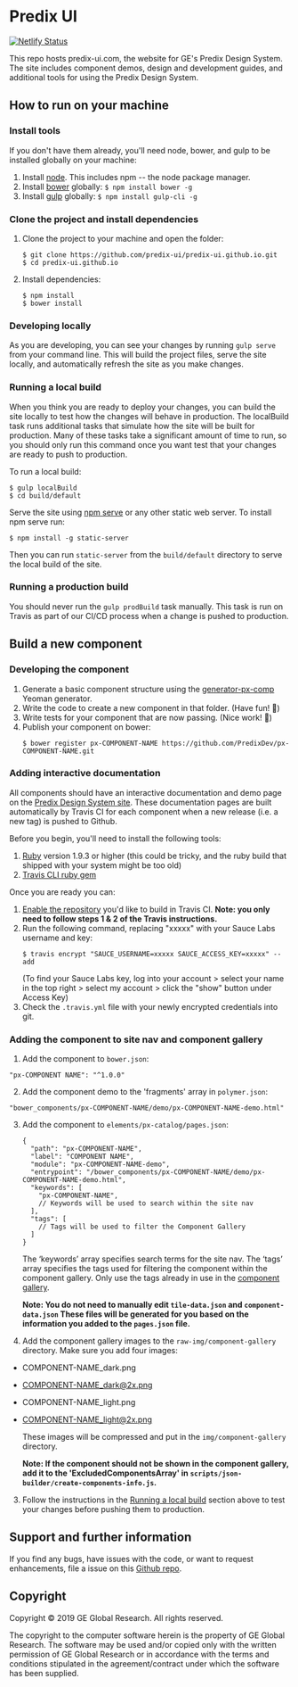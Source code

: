 # Predix UI
[![Netlify Status](https://api.netlify.com/api/v1/badges/68c5098f-361f-4817-adc5-97dc89b1807f/deploy-status)](https://app.netlify.com/sites/predix-ui/deploys)

This repo hosts predix-ui.com, the website for GE's Predix Design System. The site includes component demos, design and development guides, and additional tools for using the Predix Design System.

## How to run on your machine

### Install tools

If you don't have them already, you'll need node, bower, and gulp to be installed globally on your machine:

1. Install [node](https://nodejs.org/en/download/). This includes npm -- the node package manager.
2. Install [bower](https://bower.io/) globally: `$ npm install bower -g`
3. Install [gulp](http://gulpjs.com/) globally: `$ npm install gulp-cli -g`

### Clone the project and install dependencies

1. Clone the project to your machine and open the folder:
	```
	$ git clone https://github.com/predix-ui/predix-ui.github.io.git
	$ cd predix-ui.github.io
	```
2. Install dependencies:

	```
	$ npm install
	$ bower install
	```

### Developing locally

As you are developing, you can see your changes by running `gulp serve` from your command line. This will build the project files, serve the site locally, and automatically refresh the site as you make changes.

### Running a local build

When you think you are ready to deploy your changes, you can build the site locally to test how the changes will behave in production. The localBuild task runs additional tasks that simulate how the site will be built for production. Many of these tasks take a significant amount of time to run, so you should only run this command once you want test that your changes are ready to push to production.

To run a local build:
  ```
  $ gulp localBuild
  $ cd build/default
  ```
Serve the site using [npm serve](https://www.npmjs.com/package/serve) or any other static web server. To install npm serve run:
  ```
  $ npm install -g static-server
  ```
Then you can run `static-server` from the `build/default` directory to serve the local build of the site.

### Running a production build
You should never run the `gulp prodBuild` task manually. This task is run on Travis as part of our CI/CD process when a change is pushed to production.

## Build a new component

### Developing the component
1. Generate a basic component structure using the [generator-px-comp](https://github.com/predixdev/generator-px-comp) Yeoman generator.
2. Write the code to create a new component in that folder. (Have fun! 🎉)
3. Write tests for your component that are now passing. (Nice work! 💯)
4. Publish your component on bower:
	```
	$ bower register px-COMPONENT-NAME https://github.com/PredixDev/px-COMPONENT-NAME.git
	```

### Adding interactive documentation

All components should have an interactive documentation and demo page on the [Predix Design System site](https://www.predix-ui.com). These documentation pages are built automatically by Travis CI for each component when a new release (i.e. a new tag) is pushed to Github.

Before you begin, you'll need to install the following tools:

1. [Ruby](https://www.ruby-lang.org/en/) version 1.9.3 or higher (this could be tricky, and the ruby build that shipped with your system might be too old)
2. [Travis CLI ruby gem](https://github.com/travis-ci/travis.rb)

Once you are ready you can:
1. [Enable the repository](https://docs.travis-ci.com/user/getting-started#To-get-started-with-Travis-CI%3A) you'd like to build in Travis CI. **Note: you only need to follow steps 1 & 2 of the Travis instructions.**
2. Run the following command, replacing "xxxxx" with your Sauce Labs username and key:
	```
	$ travis encrypt "SAUCE_USERNAME=xxxxx SAUCE_ACCESS_KEY=xxxxx" --add
	```
	(To find your Sauce Labs key, log into your account > select your name in the top right > select my account > click the "show" button under Access Key)
3. Check the `.travis.yml` file with your newly encrypted credentials into git.

### Adding the component to site nav and component gallery

1. Add the component to `bower.json`:
  ```
  "px-COMPONENT NAME": "^1.0.0"
  ```
2. Add the component demo to the 'fragments' array in `polymer.json`:
  ```
  "bower_components/px-COMPONENT-NAME/demo/px-COMPONENT-NAME-demo.html"
  ```
3. Add the component to `elements/px-catalog/pages.json`:
    ```
    {
      "path": "px-COMPONENT-NAME",
      "label": "COMPONENT NAME",
      "module": "px-COMPONENT-NAME-demo",
      "entrypoint": "/bower_components/px-COMPONENT-NAME/demo/px-COMPONENT-NAME-demo.html",
      "keywords": [
        "px-COMPONENT-NAME",
        // Keywords will be used to search within the site nav
      ],
      "tags": [
        // Tags will be used to filter the Component Gallery
      ]
    }
    ```
    The ‘keywords’ array specifies search terms for the site nav. The ‘tags’ array specifies the tags used for filtering the component within the component gallery. Only use the tags already in use in the [component gallery](https://www.predix-ui.com/#/gallery).

    **Note: You do not need to manually edit `tile-data.json` and `component-data.json`  These files will be generated for you based on the information you added to the `pages.json` file.**
2. Add the component gallery images to the `raw-img/component-gallery` directory. Make sure you add four images:

  - COMPONENT-NAME_dark.png
  - COMPONENT-NAME_dark@2x.png
  - COMPONENT-NAME_light.png
  - COMPONENT-NAME_light@2x.png

    These images will be compressed and put in the `img/component-gallery` directory.

    **Note: If the component should not be shown in the component gallery, add it to the 'ExcludedComponentsArray' in `scripts/json-builder/create-components-info.js`.**
3. Follow the instructions in the [Running a local build](#running-a-local-build) section above to test your changes before pushing them to production.


## Support and further information

If you find any bugs, have issues with the code, or want to request enhancements, file a issue on this [Github repo](https://github.com/predix-ui/predix-ui.github.io).

## Copyright

Copyright &copy; 2019 GE Global Research. All rights reserved.

The copyright to the computer software herein is the property of GE Global Research. The software may be used and/or copied only with the written permission of GE Global Research or in accordance with the terms and conditions stipulated in the agreement/contract under which the software has been supplied.
